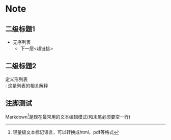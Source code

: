 # Note
## 二级标题1
- 无序列表
  - 下一层<超链接>
## 二级标题2  
定义形列表<br>
:   这是列表的相关解释  
## 注脚测试
Markdown[^1]是现在最常用的文本编辑模式(和末尾必须要空一行)

[^1]:轻量级文本标记语言，可以转换成html，pdf等格式


